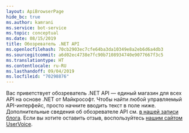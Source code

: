 ```yaml
---
layout: ApiBrowserPage
hide_bc: true
ms.author: kamrani
ms.service: bot-service
ms.topic: conceptual
ms.date: 08/15/2019
title: Обозреватель .NET API
ms.openlocfilehash: 70cb2903ec7cfe64ba3da10349e8a2eb6d6a4db3
ms.sourcegitcommit: a6d02ec4738e7fc90b7108934740e9077667f3c5
ms.translationtype: HT
ms.contentlocale: ru-RU
ms.lasthandoff: 09/04/2019
ms.locfileid: "70298876"
---
```

Вас приветствует обозреватель .NET API — единый магазин для всех API на основе .NET от Майкрософт. Чтобы найти любой управляемый API-интерфейс, просто начните вводить текст в поле ниже. Дополнительные сведения об обозревателе API см. [в нашей записи блога](https://aka.ms/apibrowser). Если вы хотите оставить отзыв, воспользуйтесь [нашим сайтом UserVoice](https://aka.ms/apibrowserfeedback).
